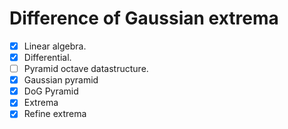 Difference of Gaussian extrema
==============================

- [x] Linear algebra.
- [x] Differential.
- [ ] Pyramid octave datastructure.
- [x] Gaussian pyramid
- [x] DoG Pyramid
- [x] Extrema
- [x] Refine extrema
